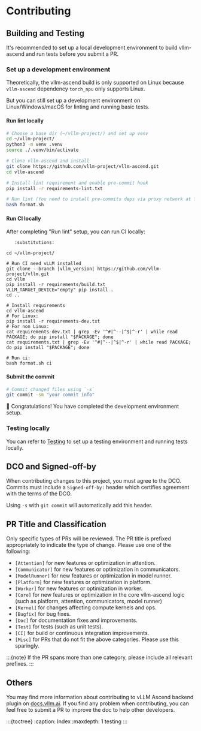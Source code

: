 # Contributing

## Building and Testing
It's recommended to set up a local development environment to build vllm-ascend and run tests
before you submit a PR.

### Set up a development environment

Theoretically, the vllm-ascend build is only supported on Linux because
`vllm-ascend` dependency `torch_npu` only supports Linux.

But you can still set up a development environment on Linux/Windows/macOS for linting and running basic
tests.

#### Run lint locally

```bash
# Choose a base dir (~/vllm-project/) and set up venv
cd ~/vllm-project/
python3 -m venv .venv
source ./.venv/bin/activate

# Clone vllm-ascend and install
git clone https://github.com/vllm-project/vllm-ascend.git
cd vllm-ascend

# Install lint requirement and enable pre-commit hook
pip install -r requirements-lint.txt

# Run lint (You need to install pre-commits deps via proxy network at first time)
bash format.sh
```

#### Run CI locally

After completing "Run lint" setup, you can run CI locally:

```{code-block} bash
   :substitutions:

cd ~/vllm-project/

# Run CI need vLLM installed
git clone --branch |vllm_version| https://github.com/vllm-project/vllm.git
cd vllm
pip install -r requirements/build.txt
VLLM_TARGET_DEVICE="empty" pip install .
cd ..

# Install requirements
cd vllm-ascend
# For Linux:
pip install -r requirements-dev.txt
# For non Linux:
cat requirements-dev.txt | grep -Ev '^#|^--|^$|^-r' | while read PACKAGE; do pip install "$PACKAGE"; done
cat requirements.txt | grep -Ev '^#|^--|^$|^-r' | while read PACKAGE; do pip install "$PACKAGE"; done

# Run ci:
bash format.sh ci
```

#### Submit the commit

```bash
# Commit changed files using `-s`
git commit -sm "your commit info"
```

🎉 Congratulations! You have completed the development environment setup.

### Testing locally

You can refer to [Testing](./testing.md)  to set up a testing environment and running tests locally.

## DCO and Signed-off-by

When contributing changes to this project, you must agree to the DCO. Commits must include a `Signed-off-by:` header which certifies agreement with the terms of the DCO.

Using `-s` with `git commit` will automatically add this header.

## PR Title and Classification

Only specific types of PRs will be reviewed. The PR title is prefixed appropriately to indicate the type of change. Please use one of the following:

- `[Attention]` for new features or optimization in attention.
- `[Communicator]` for new features or optimization in communicators.
- `[ModelRunner]` for new features or optimization in model runner.
- `[Platform]` for new features or optimization in platform.
- `[Worker]` for new features or optimization in worker.
- `[Core]` for new features or optimization  in the core vllm-ascend logic (such as platform, attention, communicators, model runner)
- `[Kernel]` for changes affecting compute kernels and ops.
- `[Bugfix]` for bug fixes.
- `[Doc]` for documentation fixes and improvements.
- `[Test]` for tests (such as unit tests).
- `[CI]` for build or continuous integration improvements.
- `[Misc]` for PRs that do not fit the above categories. Please use this sparingly.

:::{note}
If the PR spans more than one category, please include all relevant prefixes.
:::

## Others

You may find more information about contributing to vLLM Ascend backend plugin on [<u>docs.vllm.ai</u>](https://docs.vllm.ai/en/latest/contributing/overview.html).
If you find any problem when contributing, you can feel free to submit a PR to improve the doc to help other developers.

:::{toctree}
:caption: Index
:maxdepth: 1
testing
:::
